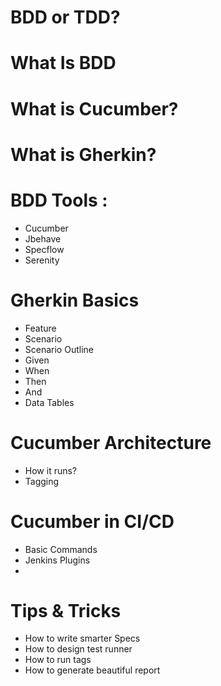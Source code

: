 # BDD or TDD?

# What Is BDD

# What is Cucumber? 

# What is Gherkin?

# BDD Tools : 
- Cucumber 
- Jbehave 
- Specflow
- Serenity 

# Gherkin Basics 
- Feature
- Scenario 
- Scenario Outline
- Given
- When 
- Then 
- And 
- Data Tables

# Cucumber Architecture 
- How it runs?
- Tagging 

# Cucumber in CI/CD
- Basic Commands 
- Jenkins Plugins 
- 

# Tips & Tricks 
- How to write smarter Specs 
- How to design test runner
- How to run tags
- How to generate beautiful report